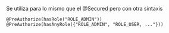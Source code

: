 Se utiliza para lo mismo que el @Secured pero con otra sintaxis

``@PreAuthorize(hasRole("ROLE_ADMIN"))``
``@PreAuthorize(hasÀnyRole({"ROLE_ADMIN", "ROLE_USER, ..."}))``